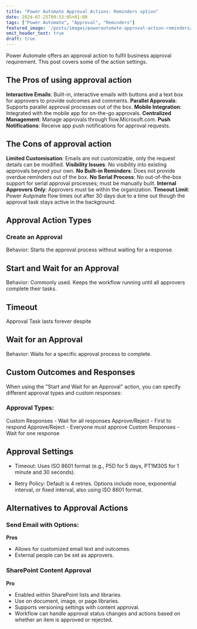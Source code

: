 ```yaml
---
title: "Power Automate Approval Actions: Reminders option"
date: 2024-07-25T09:53:05+01:00
tags: ["Power Automate", "Approval", "Reminders"]
featured_image: '/posts/images/powerautomate-approval-action-reminders/approval.png'
omit_header_text: true
draft: true
---
```


Power Automate offers an approval action to fulfil business approval requirement. This post covers some of the action settings.

## The Pros of using approval action
 
**Interactive Emails**: Built-in, interactive emails with buttons and a text box for approvers to provide outcomes and comments.
**Parallel Approvals**: Supports parallel approval processes out of the box.
**Mobile Integration**: Integrated with the mobile app for on-the-go approvals.
**Centralized Management**: Manage approvals through flow.Microsoft.com.
**Push Notifications**: Receive app push notifications for approval requests.

## The Cons of approval action

**Limited Customisation**: Emails are not customizable, only the request details can be modified.
**Visibility Issues**: No visibility into existing approvals beyond your own.
**No Built-in Reminders**: Does not provide overdue reminders out of the box.
**No Serial Process**: No out-of-the-box support for serial approval processes; must be manually built.
**Internal Approvers Only**: Approvers must be within the organization.
**Timeout Limit**: Power Autpmate flow times out after 30 days due to a time out though the approval task stays active in the background.

## Approval Action Types

### Create an Approval

Behavior: Starts the approval process without waiting for a response.

## Start and Wait for an Approval

Behavior: Commonly used. Keeps the workflow running until all approvers complete their tasks.

## Timeout

Approval Task lasts forever despite

## Wait for an Approval

Behavior: Waits for a specific approval process to complete.

## Custom Outcomes and Responses

When using the "Start and Wait for an Approval" action, you can specify different approval types and custom responses:

### Approval Types:

Custom Responses - Wait for all responses
Approve/Reject - First to respond
Approve/Reject - Everyone must approve
Custom Responses - Wait for one response

## Approval Settings

* Timeout: Uses ISO 8601 format (e.g., P5D for 5 days, PT1M30S for 1 minute and 30 seconds).

* Retry Policy: Default is 4 retries. Options include none, exponential interval, or fixed interval, also using ISO 8601 format.

## Alternatives to Approval Actions

### Send Email with Options:

**Pros** 
* Allows for customized email text and outcomes.
* External people can be set as approvers.

### SharePoint Content Approval

**Pro**
* Enabled within SharePoint lists and libraries.
* Use on document, image, or page libraries.
* Supports versioning settings with content approval.
* Workflow can handle approval status changes and actions based on whether an item is approved or rejected.
